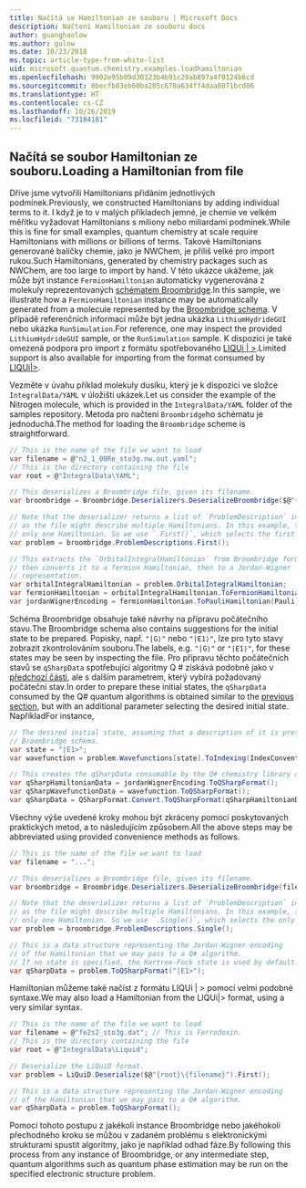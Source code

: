 ```yaml
---
title: Načítá se Hamiltonian ze souboru | Microsoft Docs
description: Načtení Hamiltonian ze souboru docs
author: guanghaolow
ms.author: gulow
ms.date: 10/23/2018
ms.topic: article-type-from-white-list
uid: microsoft.quantum.chemistry.examples.loadhamiltonian
ms.openlocfilehash: 9902e95b09d38323b4b91c29ab897a4f0124b6cd
ms.sourcegitcommit: 8becfb03eb60ba205c670a634ff4daa8071bcd06
ms.translationtype: HT
ms.contentlocale: cs-CZ
ms.lasthandoff: 10/26/2019
ms.locfileid: "73184181"
---
```

## <a name="loading-a-hamiltonian-from-file"></a><span data-ttu-id="64495-103">Načítá se soubor Hamiltonian ze souboru.</span><span class="sxs-lookup"><span data-stu-id="64495-103">Loading a Hamiltonian from file</span></span>
<span data-ttu-id="64495-104">Dříve jsme vytvořili Hamiltonians přidáním jednotlivých podmínek.</span><span class="sxs-lookup"><span data-stu-id="64495-104">Previously, we constructed Hamiltonians by adding individual terms to it.</span></span> <span data-ttu-id="64495-105">I když je to v malých příkladech jemné, je chemie ve velkém měřítku vyžadovat Hamiltonians s miliony nebo miliardami podmínek.</span><span class="sxs-lookup"><span data-stu-id="64495-105">While this is fine for small examples, quantum chemistry at scale require Hamiltonians with millions or billions of terms.</span></span> <span data-ttu-id="64495-106">Takové Hamiltonians generované balíčky chemie, jako je NWChem, je příliš velké pro import rukou.</span><span class="sxs-lookup"><span data-stu-id="64495-106">Such Hamiltonians, generated by chemistry packages such as NWChem, are too large to import by hand.</span></span> <span data-ttu-id="64495-107">V této ukázce ukážeme, jak může být instance `FermionHamiltonian` automaticky vygenerována z molekuly reprezentovaných [schématem Broombridge](xref:microsoft.quantum.libraries.chemistry.schema.broombridge).</span><span class="sxs-lookup"><span data-stu-id="64495-107">In this sample, we illustrate how a `FermionHamiltonian` instance may be automatically generated from a molecule represented by the [Broombridge schema](xref:microsoft.quantum.libraries.chemistry.schema.broombridge).</span></span> <span data-ttu-id="64495-108">V případě referenčních informací může být jedna ukázka `LithiumHydrideGUI` nebo ukázka `RunSimulation`.</span><span class="sxs-lookup"><span data-stu-id="64495-108">For reference, one may inspect the provided `LithiumHydrideGUI` sample, or the `RunSimulation` sample.</span></span> <span data-ttu-id="64495-109">K dispozici je také omezená podpora pro import z formátu spotřebovaného [LIQUi | >](https://www.microsoft.com/en-us/research/project/language-integrated-quantum-operations-liqui/).</span><span class="sxs-lookup"><span data-stu-id="64495-109">Limited support is also available for importing from the format consumed by [LIQUi|>](https://www.microsoft.com/en-us/research/project/language-integrated-quantum-operations-liqui/).</span></span>

<span data-ttu-id="64495-110">Vezměte v úvahu příklad molekuly dusíku, který je k dispozici ve složce `IntegralData/YAML` v úložišti ukázek.</span><span class="sxs-lookup"><span data-stu-id="64495-110">Let us consider the example of the Nitrogen molecule, which is provided in the `IntegralData/YAML` folder of the samples repository.</span></span> <span data-ttu-id="64495-111">Metoda pro načtení `Broombridge`ho schématu je jednoduchá.</span><span class="sxs-lookup"><span data-stu-id="64495-111">The method for loading the `Broombridge` scheme is straightforward.</span></span>

```csharp
// This is the name of the file we want to load
var filename = @"n2_1_00Re_sto3g.nw.out.yaml";
// This is the directory containing the file
var root = @"IntegralData\YAML";

// This deserializes a Broombridge file, given its filename.
var broombridge = Broombridge.Deserializers.DeserializeBroombridge($@"{root}\{filename}");

// Note that the deserializer returns a list of `ProblemDescription` instances 
// as the file might describe multiple Hamiltonians. In this example, there is 
// only one Hamiltonian. So we use `.First()`, which selects the first element of the list.
var problem = broombridge.ProblemDescriptions.First();

// This extracts the `OrbitalIntegralHamiltonian` from Broombridge format,
// then converts it to a fermion Hamiltonian, then to a Jordan-Wigner
// representation.
var orbitalIntegralHamiltonian = problem.OrbitalIntegralHamiltonian;
var fermionHamiltonian = orbitalIntegralHamiltonian.ToFermionHamiltonian(IndexConvention.UpDown);
var jordanWignerEncoding = fermionHamiltonian.ToPauliHamiltonian(Pauli.QubitEncoding.JordanWigner);
```

<span data-ttu-id="64495-112">Schéma Broombridge obsahuje také návrhy na přípravu počátečního stavu.</span><span class="sxs-lookup"><span data-stu-id="64495-112">The Broombridge schema also contains suggestions for the initial state to be prepared.</span></span> <span data-ttu-id="64495-113">Popisky, např. `"|G⟩"` nebo `"|E1⟩"`, lze pro tyto stavy zobrazit zkontrolováním souboru.</span><span class="sxs-lookup"><span data-stu-id="64495-113">The labels, e.g. `"|G⟩"` or `"|E1⟩"`, for these states may be seen by inspecting the file.</span></span> <span data-ttu-id="64495-114">Pro přípravu těchto počátečních stavů se `qSharpData` spotřebující algoritmy Q # získává podobně jako v [předchozí části](xref:microsoft.quantum.chemistry.examples.energyestimate), ale s dalším parametrem, který vybírá požadovaný počáteční stav.</span><span class="sxs-lookup"><span data-stu-id="64495-114">In order to prepare these initial states, the `qSharpData` consumed by the Q# quantum algorithms is obtained similar to the [previous section](xref:microsoft.quantum.chemistry.examples.energyestimate), but with an additional parameter selecting the desired initial state.</span></span> <span data-ttu-id="64495-115">Například</span><span class="sxs-lookup"><span data-stu-id="64495-115">For instance,</span></span>
```csharp
// The desired initial state, assuming that a description of it is present in the
// Broombridge schema.
var state = "|E1>";
var wavefunction = problem.Wavefunctions[state].ToIndexing(IndexConvention.UpDown);

// This creates the qSharpData consumable by the Q# chemistry library algorithms.
var qSharpHamiltonianData = jordanWignerEncoding.ToQSharpFormat();
var qSharpWavefunctionData = wavefunction.ToQSharpFormat();
var qSharpData = QSharpFormat.Convert.ToQSharpFormat(qSharpHamiltonianData, qSharpWavefunctionData);
```

<span data-ttu-id="64495-116">Všechny výše uvedené kroky mohou být zkráceny pomocí poskytovaných praktických metod, a to následujícím způsobem.</span><span class="sxs-lookup"><span data-stu-id="64495-116">All the above steps may be abbreviated using provided convenience methods as follows.</span></span>
```csharp
// This is the name of the file we want to load
var filename = "...";

// This deserializes a Broombridge file, given its filename.
var broombridge = Broombridge.Deserializers.DeserializeBroombridge(filename);

// Note that the deserializer returns a list of `ProblemDescription` instances 
// as the file might describe multiple Hamiltonians. In this example, there is 
// only one Hamiltonian. So we use `.Single()`, which selects the only element of the list.
var problem = broombridge.ProblemDescriptions.Single();

// This is a data structure representing the Jordan-Wigner encoding 
// of the Hamiltonian that we may pass to a Q# algorithm.
// If no state is specified, the Hartree-Fock state is used by default.
var qSharpData = problem.ToQSharpFormat("|E1>");
```

<span data-ttu-id="64495-117">Hamiltonian můžeme také načíst z formátu LIQUi | > pomocí velmi podobné syntaxe.</span><span class="sxs-lookup"><span data-stu-id="64495-117">We may also load a Hamiltonian from the LIQUi|> format, using a very similar syntax.</span></span> 

```csharp
// This is the name of the file we want to load
var filename = @"fe2s2_sto3g.dat"; // This is Ferrodoxin.
// This is the directory containing the file
var root = @"IntegralData\Liquid";

// Deserialize the LiQuiD format.
var problem = LiQuiD.Deserialize($@"{root}\{filename}").First();

// This is a data structure representing the Jordan-Wigner encoding 
// of the Hamiltonian that we may pass to a Q# algorithm.
var qSharpData = problem.ToQSharpFormat();
```

<span data-ttu-id="64495-118">Pomocí tohoto postupu z jakékoli instance Broombridge nebo jakéhokoli přechodného kroku se můžou v zadaném problému s elektronickými strukturami spustit algoritmy, jako je například odhad fáze.</span><span class="sxs-lookup"><span data-stu-id="64495-118">By following this process from any instance of Broombridge, or any intermediate step, quantum algorithms such as quantum phase estimation may be run on the specified electronic structure problem.</span></span>